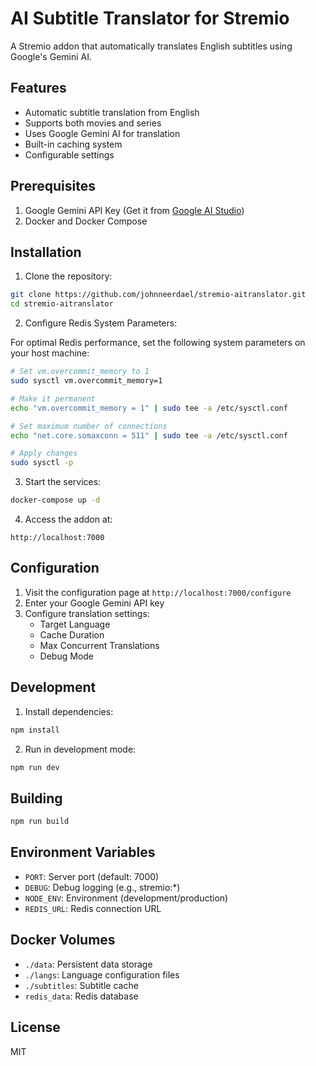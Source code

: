 # AI Subtitle Translator for Stremio

A Stremio addon that automatically translates English subtitles using Google's Gemini AI.

## Features

- Automatic subtitle translation from English
- Supports both movies and series
- Uses Google Gemini AI for translation
- Built-in caching system
- Configurable settings

## Prerequisites

1. Google Gemini API Key (Get it from [Google AI Studio](https://makersuite.google.com/app/apikey))
2. Docker and Docker Compose

## Installation

1. Clone the repository:
```bash
git clone https://github.com/johnneerdael/stremio-aitranslator.git
cd stremio-aitranslator
```

2. Configure Redis System Parameters:

For optimal Redis performance, set the following system parameters on your host machine:

```bash
# Set vm.overcommit_memory to 1
sudo sysctl vm.overcommit_memory=1

# Make it permanent
echo "vm.overcommit_memory = 1" | sudo tee -a /etc/sysctl.conf

# Set maximum number of connections
echo "net.core.somaxconn = 511" | sudo tee -a /etc/sysctl.conf

# Apply changes
sudo sysctl -p
```

3. Start the services:
```bash
docker-compose up -d
```

4. Access the addon at:
```
http://localhost:7000
```

## Configuration

1. Visit the configuration page at `http://localhost:7000/configure`
2. Enter your Google Gemini API key
3. Configure translation settings:
   - Target Language
   - Cache Duration
   - Max Concurrent Translations
   - Debug Mode

## Development

1. Install dependencies:
```bash
npm install
```

2. Run in development mode:
```bash
npm run dev
```

## Building

```bash
npm run build
```

## Environment Variables

- `PORT`: Server port (default: 7000)
- `DEBUG`: Debug logging (e.g., stremio:*)
- `NODE_ENV`: Environment (development/production)
- `REDIS_URL`: Redis connection URL

## Docker Volumes

- `./data`: Persistent data storage
- `./langs`: Language configuration files
- `./subtitles`: Subtitle cache
- `redis_data`: Redis database

## License

MIT
